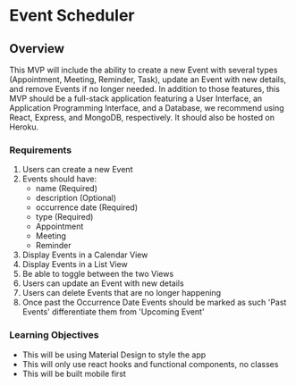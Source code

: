 # Event Scheduler

## Overview
This MVP will include the ability to create a new Event with several types (Appointment, Meeting, Reminder, Task), update an Event with new details, and remove Events if no longer needed. In addition to those features, this MVP should be a full-stack application featuring a User Interface, an Application Programming Interface, and a Database, we recommend using React, Express, and MongoDB, respectively. It should also be hosted on Heroku. 

### Requirements
1. Users can create a new Event 
2. Events should have: 
    - name (Required)  
    - description (Optional)  
    - occurrence date (Required) 
    - type (Required) 
    - Appointment 
    - Meeting 
    - Reminder 
3. Display Events in a Calendar View 
4. Display Events in a List View 
5. Be able to toggle between the two Views 
6. Users can update an Event with new details 
7. Users can delete Events that are no longer happening 
8. Once past the Occurrence Date Events should be marked as such 'Past Events' differentiate them from 'Upcoming Event' 

### Learning Objectives
- This will be using Material Design to style the app
- This will only use react hooks and functional components, no classes
- This will be built mobile first

